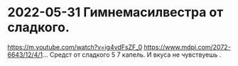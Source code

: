 
# 2022-05-31 Гимнемасилвестра от сладкого.
https://m.youtube.com/watch?v=ig4vdFsZF_0
https://www.mdpi.com/2072-6643/12/4/1...
Средст от сладкого 5 7 капель. И вкуса не чувствуешь .
